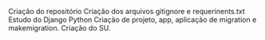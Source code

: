 Criação do repositório
Criação dos arquivos gitignore e requerinents.txt
Estudo do Django Python
Criação de projeto, app, aplicação de migration e makemigration. Criação do SU.